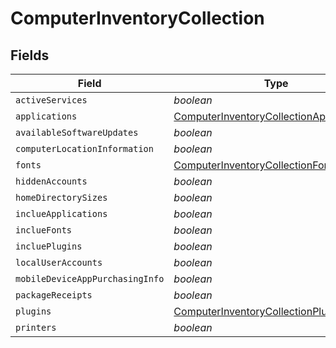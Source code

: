 # ComputerInventoryCollection


## Fields

| Field                                                                                                       | Type                                                                                                        | Required                                                                                                    | Description                                                                                                 |
| ----------------------------------------------------------------------------------------------------------- | ----------------------------------------------------------------------------------------------------------- | ----------------------------------------------------------------------------------------------------------- | ----------------------------------------------------------------------------------------------------------- |
| `activeServices`                                                                                            | *boolean*                                                                                                   | :heavy_minus_sign:                                                                                          | N/A                                                                                                         |
| `applications`                                                                                              | [ComputerInventoryCollectionApplications](../../models/shared/computerinventorycollectionapplications.md)[] | :heavy_minus_sign:                                                                                          | N/A                                                                                                         |
| `availableSoftwareUpdates`                                                                                  | *boolean*                                                                                                   | :heavy_minus_sign:                                                                                          | N/A                                                                                                         |
| `computerLocationInformation`                                                                               | *boolean*                                                                                                   | :heavy_minus_sign:                                                                                          | N/A                                                                                                         |
| `fonts`                                                                                                     | [ComputerInventoryCollectionFonts](../../models/shared/computerinventorycollectionfonts.md)[]               | :heavy_minus_sign:                                                                                          | N/A                                                                                                         |
| `hiddenAccounts`                                                                                            | *boolean*                                                                                                   | :heavy_minus_sign:                                                                                          | N/A                                                                                                         |
| `homeDirectorySizes`                                                                                        | *boolean*                                                                                                   | :heavy_minus_sign:                                                                                          | N/A                                                                                                         |
| `inclueApplications`                                                                                        | *boolean*                                                                                                   | :heavy_minus_sign:                                                                                          | N/A                                                                                                         |
| `inclueFonts`                                                                                               | *boolean*                                                                                                   | :heavy_minus_sign:                                                                                          | N/A                                                                                                         |
| `incluePlugins`                                                                                             | *boolean*                                                                                                   | :heavy_minus_sign:                                                                                          | N/A                                                                                                         |
| `localUserAccounts`                                                                                         | *boolean*                                                                                                   | :heavy_minus_sign:                                                                                          | N/A                                                                                                         |
| `mobileDeviceAppPurchasingInfo`                                                                             | *boolean*                                                                                                   | :heavy_minus_sign:                                                                                          | N/A                                                                                                         |
| `packageReceipts`                                                                                           | *boolean*                                                                                                   | :heavy_minus_sign:                                                                                          | N/A                                                                                                         |
| `plugins`                                                                                                   | [ComputerInventoryCollectionPlugins](../../models/shared/computerinventorycollectionplugins.md)[]           | :heavy_minus_sign:                                                                                          | N/A                                                                                                         |
| `printers`                                                                                                  | *boolean*                                                                                                   | :heavy_minus_sign:                                                                                          | N/A                                                                                                         |